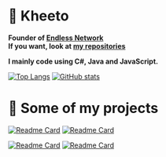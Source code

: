 # 📌 Kheeto
<b>Founder of [Endless Network](https://github.com/Endless-Development)</b><br>
<b>If you want, look at [my repositories](https://github.com/Kheeto?tab=repositories)<br></b>

<b>I mainly code using C#, Java and JavaScript.</b>

[![Top Langs](https://github-readme-stats.vercel.app/api/top-langs/?username=Kheeto&theme=react&hide_border=true&langs_count=3)](https://github.com/anuraghazra/github-readme-stats)
[![GitHub stats](https://github-readme-stats.vercel.app/api?username=Kheeto&theme=react&count_private=true&show_icons=true&cache_seconds=1800&hide_border=true&include_all_commits=true&disable_animations=true&hide_title=true)](https://github.com/anuraghazra/github-readme-stats)

# 📢 Some of my projects
[![Readme Card](https://github-readme-stats.vercel.app/api/pin/?username=Kheeto&repo=Unity-SCS&theme=react&show_owner=true&hide_border=true)](https://github.com/Kheeto/Unity-SCS)
[![Readme Card](https://github-readme-stats.vercel.app/api/pin/?username=Endless-Development&repo=EndlessBot-js&theme=react&show_owner=true&hide_border=true)](https://github.com/Endless-Development/EndlessBot-js)

[![Readme Card](https://github-readme-stats.vercel.app/api/pin/?username=Endless-Development&repo=EndlessBot-Cs&theme=react&show_owner=true&hide_border=true)](https://github.com/Endless-Development/EndlessBot-Cs)
[![Readme Card](https://github-readme-stats.vercel.app/api/pin/?username=NodeMod&repo=NodeMod&theme=react&show_owner=true&hide_border=true)](https://github.com/NodeMod/NodeMod)
